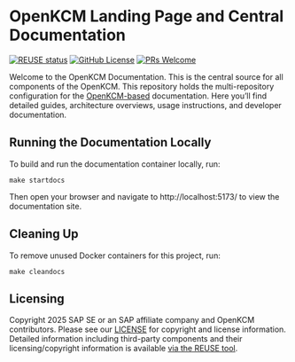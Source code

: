 # OpenKCM Landing Page and Central Documentation

[![REUSE status](https://api.reuse.software/badge/github.com/openkcm/openkcm.github.io)](https://api.reuse.software/info/github.com/openkcm/openkcm.github.io)
[![GitHub License](https://img.shields.io/static/v1?label=License&message=Apache-2.0&color=blue)](LICENSE)
[![PRs Welcome](https://img.shields.io/badge/PRs-welcome-brightgreen.svg)](https://makeapullrequest.com)

Welcome to the OpenKCM Documentation. This is the central source for all components of the OpenKCM.
This repository holds the multi-repository configuration for the [OpenKCM-based](https://github.com/openkcm) documentation.
Here you’ll find detailed guides, architecture overviews, usage instructions, and developer documentation.

## Running the Documentation Locally

To build and run the documentation container locally, run:

```
make startdocs
```

Then open your browser and navigate to http://localhost:5173/ to view the documentation site.

## Cleaning Up

To remove unused Docker containers for this project, run:
```
make cleandocs
```

## Licensing

Copyright 2025 SAP SE or an SAP affiliate company and OpenKCM contributors. Please see our [LICENSE](LICENSE) for
copyright and license information. Detailed information including third-party components and their licensing/copyright
information is available [via the REUSE tool](https://api.reuse.software/info/github.com/openkcmF/openkcm.github.io).
